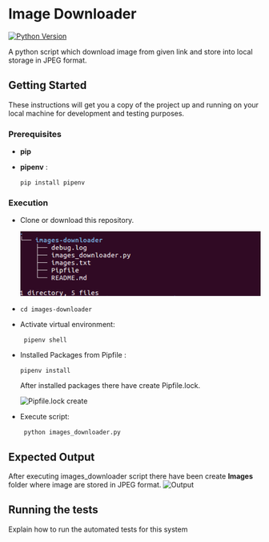 # Image Downloader

[![Python Version](https://img.shields.io/badge/python-3.5-brightgreen.svg)](https://python.org)

A python script which download image from given link and store into local storage in JPEG format.

## Getting Started

These instructions will get you a copy of the project up and running on your local machine for development and testing purposes. 

### Prerequisites
* **pip**

* **pipenv** :  
    ```
    pip install pipenv
    ```
                 

### Execution

* Clone or download this repository.

    ![folder Structure](https://raw.githubusercontent.com/saidul-islam-tuhin/images-downloader/screenshot-branch/screenshot/image_downloader_tree.png "Folder structure")

* ```
  cd images-downloader
  ```
* Activate virtual environment:

    ```
     pipenv shell 
    ```
* Installed Packages from Pipfile :

    ```
    pipenv install 
    ```
    After installed packages there have create Pipfile.lock.


    ![Pipfile.lock create](https://raw.githubusercontent.com/saidul-islam-tuhin/images-downloader/screenshot-branch/screenshot/pipfile_create.png "Pipfile.lock create")
* Execute script:


    ```
     python images_downloader.py
    ```

## Expected Output

After executing images_downloader script there have been create **Images** folder where image are stored in JPEG format.
![Output](https://raw.githubusercontent.com/saidul-islam-tuhin/images-downloader/screenshot-branch/screenshot/output.png "Ouput figure")


## Running the tests

Explain how to run the automated tests for this system
